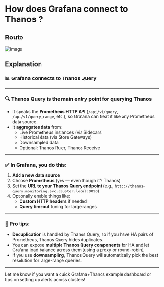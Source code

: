 # How does Grafana connect to Thanos ? 

## Route 

![image](https://github.com/user-attachments/assets/05eaaecd-4881-468d-89db-2c0d2aa5cc48)

## Explanation 

### 📊 Grafana connects to **Thanos Query**

---
### 🔍 **Thanos Query** is the main entry point for querying Thanos

- It speaks the **Prometheus HTTP API** (`/api/v1/query`, `/api/v1/query_range`, etc.), so Grafana can treat it like any Prometheus data source.
- It **aggregates data** from:
  - Live Prometheus instances (via Sidecars)
  - Historical data (via Store Gateways)
  - Downsampled data
  - Optional: Thanos Ruler, Thanos Receive

---

### ✅ In Grafana, you do this:

1. **Add a new data source**
2. Choose **Prometheus** (yes — even though it’s Thanos)
3. Set the **URL to your Thanos Query endpoint** (e.g., `http://thanos-query.monitoring.svc.cluster.local:9090`)
4. Optionally enable things like:
   - **Custom HTTP headers** if needed
   - **Query timeout** tuning for large ranges

---

### 🚀 Pro tips:

- **Deduplication** is handled by Thanos Query, so if you have HA pairs of Prometheus, Thanos Query hides duplicates.
- You can expose **multiple Thanos Query components** for HA and let Grafana load balance across them (using a proxy or round-robin).
- If you use **downsampling**, Thanos Query will automatically pick the best resolution for large-range queries.

---

Let me know if you want a quick Grafana+Thanos example dashboard or tips on setting up alerts across clusters!
